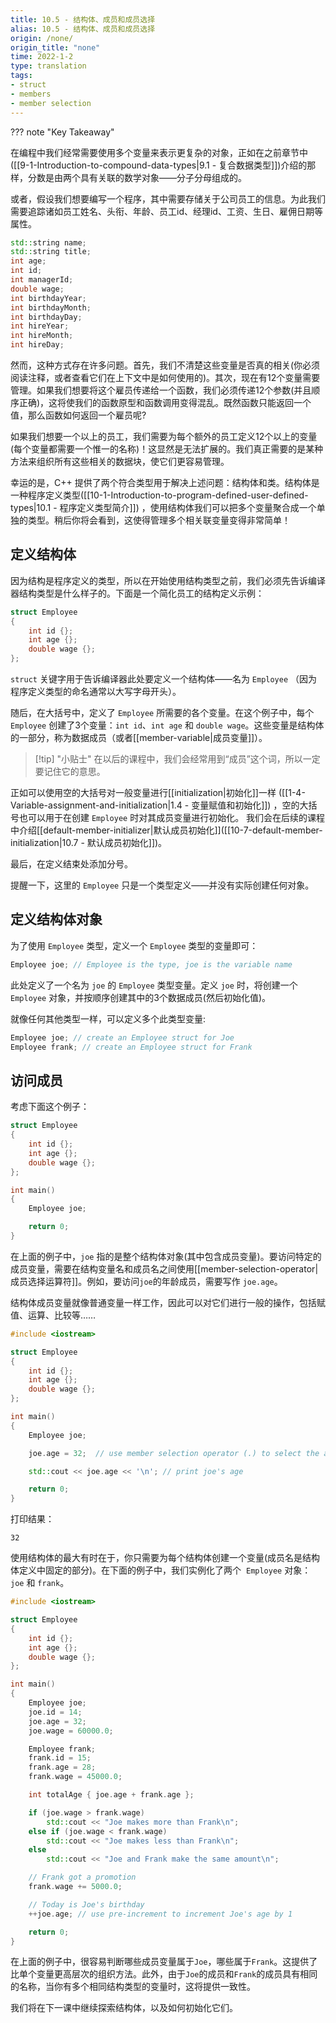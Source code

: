 ```yaml
---
title: 10.5 - 结构体、成员和成员选择
alias: 10.5 - 结构体、成员和成员选择
origin: /none/
origin_title: "none"
time: 2022-1-2
type: translation
tags:
- struct
- members
- member selection
---
```


??? note "Key Takeaway"
	


在编程中我们经常需要使用多个变量来表示更复杂的对象，正如在之前章节中([[9-1-Introduction-to-compound-data-types|9.1 - 复合数据类型]])介绍的那样，分数是由两个具有关联的数学对象——分子分母组成的。

或者，假设我们想要编写一个程序，其中需要存储关于公司员工的信息。为此我们需要追踪诸如员工姓名、头衔、年龄、员工id、经理id、工资、生日、雇佣日期等属性。

```cpp
std::string name;
std::string title;
int age;
int id;
int managerId;
double wage;
int birthdayYear;
int birthdayMonth;
int birthdayDay;
int hireYear;
int hireMonth;
int hireDay;
```

然而，这种方式存在许多问题。首先，我们不清楚这些变量是否真的相关(你必须阅读注释，或者查看它们在上下文中是如何使用的)。其次，现在有12个变量需要管理。如果我们想要将这个雇员传递给一个函数，我们必须传递12个参数(并且顺序正确)，这将使我们的函数原型和函数调用变得混乱。既然函数只能返回一个值，那么函数如何返回一个雇员呢?

如果我们想要一个以上的员工，我们需要为每个额外的员工定义12个以上的变量(每个变量都需要一个惟一的名称)！这显然是无法扩展的。我们真正需要的是某种方法来组织所有这些相关的数据块，使它们更容易管理。

幸运的是，C++ 提供了两个符合类型用于解决上述问题：结构体和类。结构体是一种程序定义类型([[10-1-Introduction-to-program-defined-user-defined-types|10.1 - 程序定义类型简介]]) ，使用结构体我们可以把多个变量聚合成一个单独的类型。稍后你将会看到，这使得管理多个相关联变量变得非常简单！

## 定义结构体

因为结构是程序定义的类型，所以在开始使用结构类型之前，我们必须先告诉编译器结构类型是什么样子的。下面是一个简化员工的结构定义示例：

```cpp
struct Employee
{
    int id {};
    int age {};
    double wage {};
};
```

`struct` 关键字用于告诉编译器此处要定义一个结构体——名为 `Employee` （因为程序定义类型的命名通常以大写字母开头）。

随后，在大括号中，定义了 `Employee` 所需要的各个变量。在这个例子中，每个 `Employee` 创建了3个变量：`int id`、`int age` 和 `double wage`。这些变量是结构体的一部分，称为数据成员（或者[[member-variable|成员变量]]）。

> [!tip] "小贴士"
> 在以后的课程中，我们会经常用到“成员”这个词，所以一定要记住它的意思。

正如可以使用空的大括号对一般变量进行[[initialization|初始化]]一样 ([[1-4-Variable-assignment-and-initialization|1.4 - 变量赋值和初始化]]) ，空的大括号也可以用于在创建 `Employee` 时对其成员变量进行初始化。 我们会在后续的课程中介绍[[default-member-initializer|默认成员初始化]]([[10-7-default-member-initialization|10.7 - 默认成员初始化]])。

最后，在定义结束处添加分号。

提醒一下，这里的 `Employee` 只是一个类型定义——并没有实际创建任何对象。

## 定义结构体对象

为了使用 `Employee` 类型，定义一个 `Employee` 类型的变量即可：

```cpp
Employee joe; // Employee is the type, joe is the variable name
```

此处定义了一个名为 `joe` 的 `Employee` 类型变量。定义 `joe` 时，将创建一个 `Employee` 对象，并按顺序创建其中的3个数据成员(然后初始化值)。

就像任何其他类型一样，可以定义多个此类型变量:

```cpp
Employee joe; // create an Employee struct for Joe
Employee frank; // create an Employee struct for Frank
```

## 访问成员

考虑下面这个例子：

```cpp
struct Employee
{
    int id {};
    int age {};
    double wage {};
};

int main()
{
    Employee joe;

    return 0;
}
```

在上面的例子中，`joe` 指的是整个结构体对象(其中包含成员变量)。要访问特定的成员变量，需要在结构变量名和成员名之间使用[[member-selection-operator|成员选择运算符]]。例如，要访问`joe`的年龄成员，需要写作 `joe.age`。

结构体成员变量就像普通变量一样工作，因此可以对它们进行一般的操作，包括赋值、运算、比较等……

```cpp
#include <iostream>

struct Employee
{
    int id {};
    int age {};
    double wage {};
};

int main()
{
    Employee joe;

    joe.age = 32;  // use member selection operator (.) to select the age member of variable joe

    std::cout << joe.age << '\n'; // print joe's age

    return 0;
}
```

打印结果：

```
32
```

使用结构体的最大有时在于，你只需要为每个结构体创建一个变量(成员名是结构体定义中固定的部分)。在下面的例子中，我们实例化了两个  `Employee` 对象：`joe` 和 `frank`。

```cpp
#include <iostream>

struct Employee
{
    int id {};
    int age {};
    double wage {};
};

int main()
{
    Employee joe;
    joe.id = 14;
    joe.age = 32;
    joe.wage = 60000.0;

    Employee frank;
    frank.id = 15;
    frank.age = 28;
    frank.wage = 45000.0;

    int totalAge { joe.age + frank.age };

    if (joe.wage > frank.wage)
        std::cout << "Joe makes more than Frank\n";
    else if (joe.wage < frank.wage)
        std::cout << "Joe makes less than Frank\n";
    else
        std::cout << "Joe and Frank make the same amount\n";

    // Frank got a promotion
    frank.wage += 5000.0;

    // Today is Joe's birthday
    ++joe.age; // use pre-increment to increment Joe's age by 1

    return 0;
}
```

在上面的例子中，很容易判断哪些成员变量属于`Joe`，哪些属于`Frank`。这提供了比单个变量更高层次的组织方法。此外，由于`Joe`的成员和`Frank`的成员具有相同的名称，当你有多个相同结构类型的变量时，这将提供一致性。

我们将在下一课中继续探索结构体，以及如何初始化它们。
